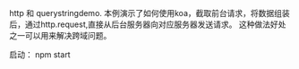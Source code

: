 
http 和 querystringdemo.
本例演示了如何使用koa，截取前台请求，将数据组装后，通过http.request,直接从后台服务器向对应服务器发送请求。
这种做法好处之一可以用来解决跨域问题。

启动：
npm start

